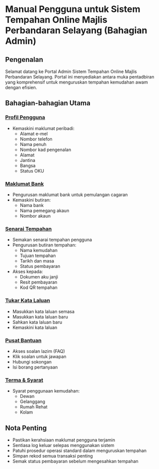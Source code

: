 # Manual Pengguna untuk Sistem Tempahan Online Majlis Perbandaran Selayang (Bahagian Admin)

## Pengenalan

Selamat datang ke Portal Admin Sistem Tempahan Online Majlis Perbandaran Selayang. Portal ini menyediakan antara muka pentadbiran yang komprehensif untuk menguruskan tempahan kemudahan awam dengan efisien.

## Bahagian-bahagian Utama

### [Profil Pengguna](./profil)

- Kemaskini maklumat peribadi:
  - Alamat e-mel
  - Nombor telefon
  - Nama penuh
  - Nombor kad pengenalan
  - Alamat
  - Jantina
  - Bangsa
  - Status OKU

### [Maklumat Bank](./maklumat-bank)

- Pengurusan maklumat bank untuk pemulangan cagaran
- Kemaskini butiran:
  - Nama bank
  - Nama pemegang akaun
  - Nombor akaun

### [Senarai Tempahan](./senarai-tempahan)

- Semakan senarai tempahan pengguna
- Pengurusan butiran tempahan:
  - Nama kemudahan
  - Tujuan tempahan
  - Tarikh dan masa
  - Status pembayaran
- Akses kepada:
  - Dokumen aku janji
  - Resit pembayaran
  - Kod QR tempahan

### [Tukar Kata Laluan](./kata-laluan)

- Masukkan kata laluan semasa
- Masukkan kata laluan baru
- Sahkan kata laluan baru
- Kemaskini kata laluan

### [Pusat Bantuan](./bantuan)

- Akses soalan lazim (FAQ)
- Klik soalan untuk jawapan
- Hubungi sokongan
- Isi borang pertanyaan

### [Terma & Syarat](./terma-syarat)

- Syarat penggunaan kemudahan:
  - Dewan
  - Gelanggang
  - Rumah Rehat
  - Kolam

## Nota Penting

- Pastikan kerahsiaan maklumat pengguna terjamin
- Sentiasa log keluar selepas menggunakan sistem
- Patuhi prosedur operasi standard dalam menguruskan tempahan
- Simpan rekod semua transaksi penting
- Semak status pembayaran sebelum mengesahkan tempahan
